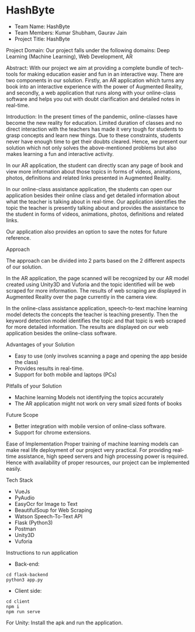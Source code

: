 # HashByte
- Team Name: HashByte
- Team Members: Kumar Shubham, Gaurav Jain
- Project Title: HashByte


Project Domain: 
Our project falls under the following domains: Deep Learning (Machine Learning), Web Development, AR

Abstract:
With our project we aim at providing a complete bundle of tech-tools for making education easier and fun in an interactive way. There are two components in our solution. Firstly, an AR application which turns any book into an interactive experience with the power of Augmented Reality, and secondly, a web application that runs along with your online-class software and helps you out with doubt clarification and detailed notes in real-time.

Introduction:
In the present times of the pandemic, online-classes have become the new reality for education. Limited duration of classes and no direct interaction with the teachers has made it very tough for students to grasp concepts and learn new things. Due to these constraints, students never have enough time to get their doubts cleared. Hence, we present our solution which not only solves the above-mentioned problems but also makes learning a fun and interactive activity.

In our AR application, the student can directly scan any page of book and view more information about those topics in forms of videos, animations, photos, definitions and related links presented in Augmented Reality. 

In our online-class assistance application, the students can open our application besides their online class and get detailed information about what the teacher is talking about in real-time. Our application identifies the topic the teacher is presently talking about and provides the assistance to the student in forms of videos, animations, photos, definitions and related links. 

Our application also provides an option to save the notes for future reference.


Approach

The approach can be divided into 2 parts based on the 2 different aspects of our solution.

In the AR application, the page scanned will be recognized by our AR model created using Unity3D and Vuforia and the topic identified will be web scraped for more information. The results of web scraping are displayed in Augmented Reality over the page currently in the camera view.

In the online-class assistance application, speech-to-text machine learning model detects the concepts the teacher is teaching presently. Then the keyword detection model identifies the topic and that topic is web scraped for more detailed information. The results are displayed on our web application besides the online-class software.  

Advantages of your Solution
- Easy to use (only involves scanning a page and opening the app beside the class)
- Provides results in real-time.
- Support for both mobile and laptops (PCs)

Pitfalls of your Solution
- Machine learning Models not identifying the topics accurately
- The AR application might not work on very small sized fonts of books

Future Scope
- Better integration with mobile version of online-class software.
- Support for chrome extensions.

Ease of Implementation
Proper training of machine learning models can make real life deployment of our project very practical. For providing real-time assistance, high speed servers and high processing power is required. Hence with availability of proper resources, our project can be implemented easily.

Tech Stack
- VueJs
- PyAudio 
- EasyOcr for Image to Text
- BeautifulSoup for Web Scraping
- Watson Speech-To-Text API
- Flask (Python3)
- Postman
- Unity3D
- Vuforia

Instructions to run application
- Back-end:
```
cd flask-backend
python3 app.py
```

- Client side:
```
cd client
npm i
npm run serve
```

For Unity:
Install the apk and run the application.
